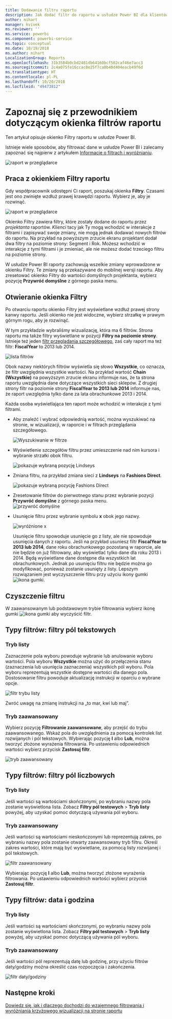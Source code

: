 ```yaml
---
title: Dodawanie filtru raportu
description: Jak dodać filtr do raportu w usłudze Power BI dla klientów indywidualnych
author: mihart
manager: kvivek
ms.reviewer: ''
ms.service: powerbi
ms.component: powerbi-service
ms.topic: conceptual
ms.date: 10/19/2018
ms.author: mihart
LocalizationGroup: Reports
ms.openlocfilehash: 31b3584b0cbd2481db64160bcf502caf46e7acc3
ms.sourcegitcommit: 2c4a075fe16ccac8e25f7ca0b40d404eacb49f6d
ms.translationtype: HT
ms.contentlocale: pl-PL
ms.lasthandoff: 10/20/2018
ms.locfileid: "49473812"
---
```

# <a name="take-a-tour-of-the-report-filters-pane"></a>Zapoznaj się z przewodnikiem dotyczącym okienka filtrów raportu
Ten artykuł opisuje okienko Filtry raportu w usłudze Power BI.

Istnieje wiele sposobów, aby filtrować dane w usłudze Power BI i zalecamy zapoznać się najpierw z artykułem [Informacje o filtrach i wyróżnianiu](../power-bi-reports-filters-and-highlighting.md).

![raport w przeglądarce](media/end-user-report-filter/power-bi-browser.png)

## <a name="working-with-the-report-filters-pane"></a>Praca z okienkiem Filtry raportu
Gdy współpracownik udostępni Ci raport, poszukaj okienka **Filtry**. Czasami jest ono zwinięte wzdłuż prawej krawędzi raportu. Wybierz je, aby je rozwinąć.   

![raport w przeglądarce](media/end-user-report-filter/power-bi-expanded.png)

Okienko Filtry zawiera filtry, które zostały dodane do raportu przez *projektanta* raportów. *Klienci* tacy jak Ty mogą wchodzić w interakcje z filtrami i zapisywać swoje zmiany, nie mogą jednak dodawać nowych filtrów do raportu. Na przykład na powyższym zrzucie ekranu projektant dodał dwa filtry na poziomie strony: Segment i Rok. Możesz wchodzić w interakcje z tymi filtrami i je zmieniać, ale nie możesz dodać trzeciego filtru na poziomie strony.

W usłudze Power BI raporty zachowują wszelkie zmiany wprowadzone w okienku Filtry. Te zmiany są przekazywane do mobilnej wersji raportu. Aby zresetować okienko Filtry do wartości domyślnych projektanta, wybierz pozycję **Przywróć domyślne** z górnego paska menu.     

## <a name="open-the-filters-pane"></a>Otwieranie okienka Filtry
Po otwarciu raportu okienko Filtry jest wyświetlane wzdłuż prawej strony kanwy raportu. Jeśli okienko nie jest widoczne, wybierz strzałkę w prawym górnym rogu, aby je rozwinąć.  

W tym przykładzie wybraliśmy wizualizację, która ma 6 filtrów. Strona raportu ma także filtry wyświetlane w pozycji **Filtry na poziomie strony**. Istnieje też jeden [filtr przeglądania szczegółowego](../power-bi-report-add-filter.md), zaś cały raport ma też filtr: **FiscalYear** to 2013 lub 2014.

![lista filtrów](media/end-user-report-filter/power-bi-filter-list.png)

Obok nazwy niektórych filtrów wyświetla się słowo **Wszystkie**, co oznacza, że filtr uwzględnia wszystkie wartości.  Na przykład wartość **Chain (Wszystkie)** na powyższym zrzucie ekranu informuje nas, że ta strona raportu uwzględnia dane dotyczące wszystkich sieci sklepów.  Z drugiej strony filtr na poziomie strony **FiscalYear to 2013 lub 2014** informuje nas, że raport uwzględnia tylko dane za lata obrachunkowe 2013 i 2014.

Każda osoba wyświetlająca ten raport może wchodzić w interakcje z tymi filtrami.

- Aby znaleźć i wybrać odpowiednią wartość, można wyszukiwać na stronie, w wizualizacji, w raporcie i w filtrach przeglądania szczegółowego. 

    ![Wyszukiwanie w filtrze](media/end-user-report-filter/power-bi-filter-search.png)

- Wyświetlenie szczegółów filtru przez umieszczenie nad nim kursora i wybranie strzałki obok filtru.
  
   ![pokazuje wybraną pozycję Lindseys](media/end-user-report-filter/power-bi-expan-filter.png)
* Zmiana filtru, na przykład zmiana sieci z **Lindseys** na **Fashions Direct**.
  
     ![pokazuje wybraną pozycję Fashions Direct](media/end-user-report-filter/power-bi-filter-chain.png)

* Zresetowanie filtrów do pierwotnego stanu przez wybranie pozycji **Przywróć domyślne** z górnego paska menu.    
    ![przywróć domyślne](media/end-user-report-filter/power-bi-reset-to-default.png)
    
* Usunięcie filtru przez wybranie symbolu **x** obok jego nazwy.
  
    ![wyróżnione x](media/end-user-report-filter/power-bi-delete-filter.png)

  Usunięcie filtru spowoduje usunięcie go z listy, ale nie spowoduje usunięcia danych z raportu.  Jeśli na przykład usuniesz filtr **FiscalYear to 2013 lub 2014**, dane roku obrachunkowego pozostaną w raporcie, ale nie będzie on już filtrowany, aby wyświetlać tylko dane dla roku 2013 i 2014. Będą wyświetlane dane dostępne dla wszystkich lat obrachunkowych.  Jednak po usunięciu filtru nie będzie można go modyfikować, ponieważ zostanie usunięty z listy. Lepszym rozwiązaniem jest wyczyszczenie filtru przy użyciu ikony gumki ![ ikona gumki ](media/end-user-report-filter/power-bi-eraser-icon.png).
  
  



## <a name="clear-a-filter"></a>Czyszczenie filtru
 W zaawansowanym lub podstawowym trybie filtrowania wybierz ikonę gumki  ![ikona gumki](media/end-user-report-filter/pbi_erasericon.jpg) aby wyczyścić filtr. 


## <a name="types-of-filters-text-field-filters"></a>Typy filtrów: filtry pól tekstowych
### <a name="list-mode"></a>Tryb listy
Zaznaczenie pola wyboru powoduje wybranie lub anulowanie wyboru wartości. Pola wyboru **Wszystkie** można użyć do przełączenia stanu (zaznaczenia lub usunięcia zaznaczenia) wszystkich pól wyboru. Pola wyboru reprezentują wszystkie dostępne wartości dla danego pola.  Dostosowanie filtru powoduje aktualizację instrukcji w oparciu o wybrane opcje. 

![filtr trybu listy](media/end-user-report-filter/power-bi-restatement-new.png)

Zwróć uwagę na zmianę instrukcji na „to mar, kwi lub maj”.

### <a name="advanced-mode"></a>Tryb zaawansowany
Wybierz pozycję **Filtrowanie zaawansowane**, aby przejść do trybu zaawansowanego. Wskaż pola do uwzględnienia za pomocą kontrolek list rozwijanych i pól tekstowych. Wybierając pozycję **I** albo **Lub**, można tworzyć złożone wyrażenia filtrowania. Po ustawieniu odpowiednich wartości wybierz przycisk **Zastosuj filtr**.  

![tryb zaawansowany](media/end-user-report-filter/power-bi-advanced.png)

## <a name="types-of-filters-numeric-field-filters"></a>Typy filtrów: filtry pól liczbowych
### <a name="list-mode"></a>Tryb listy
Jeśli wartości są wartościami skończonymi, po wybraniu nazwy pola zostanie wyświetlona lista.  Zobacz **Filtry pól testowych** &gt; **Tryb listy** powyżej, aby uzyskać pomoc dotyczącą używania pól wyboru.   

### <a name="advanced-mode"></a>Tryb zaawansowany
Jeśli wartości są wartościami nieskończonymi lub reprezentują zakres, po wybraniu nazwy pola zostanie otwarty zaawansowany tryb filtru. Określ zakres wartości, które mają być wyświetlane, za pomocą listy rozwijanej i pól tekstowych. 

![filtr zaawansowany](media/end-user-report-filter/power-bi-dropdown-and-text.png)

Wybierając pozycję **I** albo **Lub**, można tworzyć złożone wyrażenia filtrowania. Po ustawieniu odpowiednich wartości wybierz przycisk **Zastosuj filtr**.

## <a name="types-of-filters-date-and-time"></a>Typy filtrów: data i godzina
### <a name="list-mode"></a>Tryb listy
Jeśli wartości są wartościami skończonymi, po wybraniu nazwy pola zostanie wyświetlona lista.  Zobacz **Filtry pól testowych** &gt; **Tryb listy** powyżej, aby uzyskać pomoc dotyczącą używania pól wyboru.   

### <a name="advanced-mode"></a>Tryb zaawansowany
Jeśli wartości pól reprezentują datę lub godzinę, przy użyciu filtrów daty/godziny można określić czas rozpoczęcia i zakończenia.  

![filtr daty/godziny](media/end-user-report-filter/pbi_date-time-filters.png)


## <a name="next-steps"></a>Następne kroki
[Dowiedz się, jak i dlaczego dochodzi do wzajemnego filtrowania i wyróżniania krzyżowego wizualizacji na stronie raportu](end-user-interactions.md)